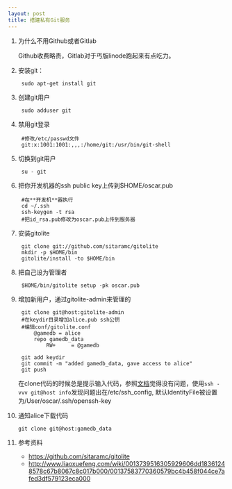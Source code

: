 ```yaml
---
layout: post
title: 搭建私有Git服务
---
```

1. 为什么不用Github或者Gitlab

	Github收费略贵，Gitlab对于丐版linode跑起来有点吃力。

2. 安装git：

		sudo apt-get install git

3. 创建git用户

		sudo adduser git
4. 禁用git登录
		
		#修改/etc/passwd文件
		git:x:1001:1001:,,,:/home/git:/usr/bin/git-shell
		
5. 切换到git用户

		su - git
		
6. 把你开发机器的ssh public key上传到$HOME/oscar.pub
		
		#在**开发机**器执行
		cd ~/.ssh
		ssh-keygen -t rsa
		#把id_rsa.pub修改为oscar.pub上传到服务器

7. 安装gitolite
	
		git clone git://github.com/sitaramc/gitolite
		mkdir -p $HOME/bin
		gitolite/install -to $HOME/bin
		
8. 把自己设为管理者
		
		$HOME/bin/gitolite setup -pk oscar.pub

9. 增加新用户，通过gitolite-admin来管理的
		
		git clone git@host:gitolite-admin
		#在keydir目录增加alice.pub ssh公钥
		#编辑conf/gitolite.conf
			@gamedb = alice
			repo gamedb_data
				RW+ 	= @gamedb

		git add keydir
		git commit -m "added gamedb_data, gave access to alice"
		git push
	
	在clone代码的时候总是提示输入代码，参照[文档](http://gitolite.com/gitolite/sts.html#stsapp1)觉得没有问题，使用`ssh -vvv git@host info`发现问题出在/etc/ssh_config, 默认IdentityFile被设置为/User/oscar/.ssh/openssh-key
	
10. 通知alice下载代码

		git clone git@host:gamedb_data

11. 参考资料
	
	* https://github.com/sitaramc/gitolite
	* http://www.liaoxuefeng.com/wiki/0013739516305929606dd18361248578c67b8067c8c017b000/00137583770360579bc4b458f044ce7afed3df579123eca000
	

